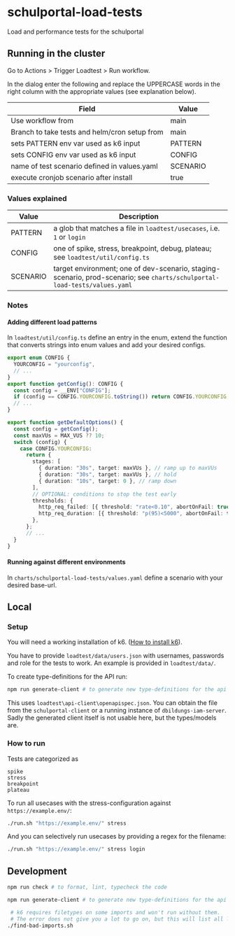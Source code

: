 # schulportal-load-tests

Load and performance tests for the schulportal

## Running in the cluster

Go to Actions > Trigger Loadtest > Run workflow.

In the dialog enter the following and replace the UPPERCASE words in the right column with the appropriate values (see explanation below).

| Field | Value |
| --- | --- |
| Use workflow from | main |
| Branch to take tests and helm/cron setup from | main |
| sets PATTERN env var used as k6 input | PATTERN |
| sets CONFIG env var used as k6 input | CONFIG |
| name of test scenario defined in values.yaml | SCENARIO |
| execute cronjob scenario after install | true |

### Values explained

| Value | Description |
| --- | --- |
| PATTERN | a glob that matches a file in `loadtest/usecases`, i.e. `1` or `login` |
| CONFIG | one of spike, stress, breakpoint, debug, plateau; see `loadtest/util/config.ts` |
| SCENARIO | target environment; one of dev-scenario, staging-scenario, prod-scenario; see `charts/schulportal-load-tests/values.yaml` |

### Notes
#### Adding different load patterns
In `loadtest/util/config.ts` define an entry in the enum, extend the function that converts strings into enum values and add your desired configs.

```typescript
export enum CONFIG {
  YOURCONFIG = "yourconfig",
  // ...
}
export function getConfig(): CONFIG {
  const config = __ENV["CONFIG"];
  if (config == CONFIG.YOURCONFIG.toString()) return CONFIG.YOURCONFIG;
  // ...
}

export function getDefaultOptions() {
  const config = getConfig();
  const maxVUs = MAX_VUS ?? 10;
  switch (config) {
    case CONFIG.YOURCONFIG:
      return {
        stages: [
          { duration: "30s", target: maxVUs }, // ramp up to maxVUs
          { duration: "30s", target: maxVUs }, // hold
          { duration: "10s", target: 0 }, // ramp down
        ],
        // OPTIONAL: conditions to stop the test early
        thresholds: {
          http_req_failed: [{ threshold: "rate<0.10", abortOnFail: true }],
          http_req_duration: [{ threshold: "p(95)<5000", abortOnFail: true }],
        },
      };
      // ...
  }
}
```

#### Running against different environments
In `charts/schulportal-load-tests/values.yaml` define a scenario with your desired base-url.

## Local

### Setup

You will need a working installation of k6. ([How to install k6](https://grafana.com/docs/k6/latest/set-up/install-k6/)).

You have to provide `loadtest/data/users.json` with usernames, passwords and role for the tests to work. An example is provided in `loadtest/data/`.

To create type-definitions for the API run:

```sh
npm run generate-client # to generate new type-definitions for the api
```

This uses `loadtest\api-client\openapispec.json`. You can obtain the file from the `schulportal-client` or a running instance of `dbildungs-iam-server`. Sadly the generated client itself is not usable here, but the types/models are.

### How to run

Tests are categorized as

```
spike
stress
breakpoint
plateau
```

To run all usecases with the stress-configuration against `https://example.env/`:

```sh
./run.sh "https://example.env/" stress
```

And you can selectively run usecases by providing a regex for the filename:

```sh
./run.sh "https://example.env/" stress login
```

## Development

```sh
npm run check # to format, lint, typecheck the code
```

```sh
npm run generate-client # to generate new type-definitions for the api
```

```sh
 # k6 requires filetypes on some imports and won't run without them.
 # The error does not give you a lot to go on, but this will list all locations where these extensions are missing.
./find-bad-imports.sh
```
